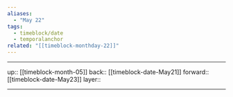 ```yaml
---
aliases:
  - "May 22"
tags:
  - timeblock/date
  - temporalanchor
related: "[[timeblock-monthday-22]]"
---
```




***

up:: [[timeblock-month-05]]
back:: [[timeblock-date-May21]]
forward:: [[timeblock-date-May23]]
layer:: 

***
